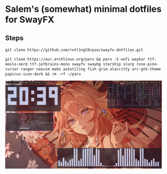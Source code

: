 # Salem's (somewhat) minimal dotfiles for SwayFX

## Steps

```
git clone https://github.com/rott1ngC0rpse/swayfx-dotfiles.git
```

```
git clone https://aur.archlinux.org/paru && paru -S wofi waybar ttf-meslo-nerd ttf-jetbrains-mono swayfx swaybg starship slurp rose-pine-cursor ranger neovim mako autotiling fish grim alacritty arc-gtk-theme papirus-icon-dark && rm -rf ~/paru
```

![Screenshot](images/screenshot.png)
